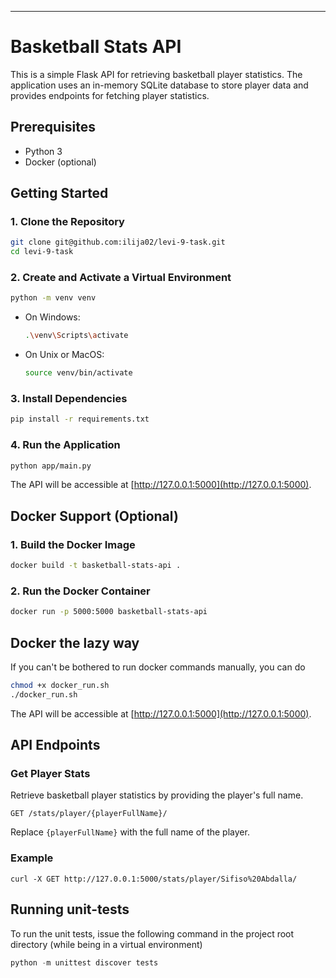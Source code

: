 
---

# Basketball Stats API

This is a simple Flask API for retrieving basketball player statistics. The application uses an in-memory SQLite database to store player data and provides endpoints for fetching player statistics.

## Prerequisites

- Python 3
- Docker (optional)

## Getting Started

### 1. Clone the Repository

```bash
git clone git@github.com:ilija02/levi-9-task.git
cd levi-9-task
```

### 2. Create and Activate a Virtual Environment

```bash
python -m venv venv
```

- On Windows:

  ```bash
  .\venv\Scripts\activate
  ```

- On Unix or MacOS:

  ```bash
  source venv/bin/activate
  ```

### 3. Install Dependencies

```bash
pip install -r requirements.txt
```

### 4. Run the Application

```bash
python app/main.py
```

The API will be accessible at [http://127.0.0.1:5000](http://127.0.0.1:5000).

## Docker Support (Optional)

### 1. Build the Docker Image

```bash
docker build -t basketball-stats-api .
```

### 2. Run the Docker Container

```bash
docker run -p 5000:5000 basketball-stats-api
```

## Docker the lazy way

If you can't be bothered to run docker commands manually, you can do
```bash
chmod +x docker_run.sh
./docker_run.sh
```

The API will be accessible at [http://127.0.0.1:5000](http://127.0.0.1:5000).

## API Endpoints

### Get Player Stats

Retrieve basketball player statistics by providing the player's full name.

```http
GET /stats/player/{playerFullName}/
```

Replace `{playerFullName}` with the full name of the player.

### Example

```http
curl -X GET http://127.0.0.1:5000/stats/player/Sifiso%20Abdalla/
```

## Running unit-tests

To run the unit tests, issue the following command in the project root directory (while being in a virtual environment)
```python
python -m unittest discover tests
```